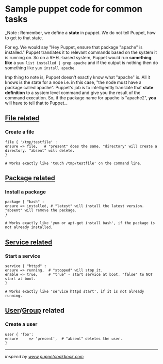 # Sample puppet code for common tasks

_Note : Remember, we define a **state** in puppet. We do not tell Puppet, how to get to that state. 

For eg. We would say "Hey Puppet, ensure that package "apache" is installed." Puppet translates it to relevant commands based on the system it is running on. So on a RHEL-based system, Puppet would run **something like** a ```yum list installed | grep apache``` and if the output is nothing then do something like ```yum install apache```.

Imp thing to note is, Puppet doesn't exactly know what "apache" is. All it knows is the state for a node i.e. in this case, "the node must have a package called apache". Puppet's job is to intelligently translate that **state definition** to a system level command and give you the result of the command execution. So, if the package name for apache is "apache2", **you** will have to tell that to Puppet._

## [File related](https://docs.puppet.com/puppet/4.7/types/file.html)

### Create a file
  
  ```
  file { '/tmp/testfile' :
  ensure => file,   # "present" does the same. "directory" will create a directory. "absent" will delete.
  }
  
  # Works exactly like 'touch /tmp/testfile' on the command line.
  ``` 

## [Package related](https://docs.puppet.com/puppet/4.7/types/package.html)

### Install a package
  
  ```
  package { "bash" :
  ensure => installed, # "latest" will install the latest version. "absent" will remove the package.
  }
  
  # Works exactly like 'yum or apt-get install bash', if the package is not already installed.
  ```


## [Service related](https://docs.puppet.com/puppet/4.7/types/service.html)

### Start a service

  ```
  service { "httpd" :
  ensure => running,  # "stopped" will stop it.
  enable => true,     # "true" - start service at boot. "false" to NOT start at boot.
  }
  
  # Works exactly like 'service httpd start', if it is not already running.
  ```


## [User](https://docs.puppet.com/puppet/4.7/types/user.html)/[Group](https://docs.puppet.com/puppet/4.7/types/group.html) related

### Create a user
  
  ```
  user { 'foo':
  ensure     => 'present',  # "absent" deletes the user.
  }
  ```



---
_inspired by www.puppetcookbook.com_
